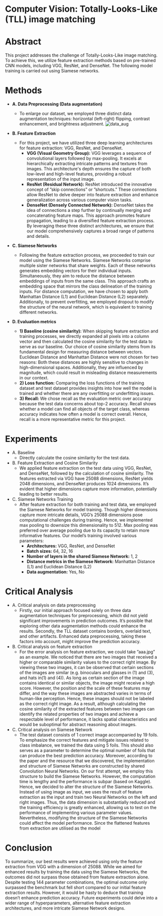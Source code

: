 # Computer Vision: Totally-Looks-Like (TLL) image matching

# Abstract
This project addresses the challenge of Totally-Looks-Like image matching. To achieve this, we utilize feature extraction methods based on pre-trained CNN models, including VGG, ResNet, and DenseNet. The following model training is carried out using Siamese networks.

# Methods
- **A. Data Preprocessing (Data augmentation)**
  - To enlarge our dataset, we employed three distinct data augmentation techniques: horizontal (left-right) flipping, contrast enhancement, and brightness adjustment.
    ![data_aug](https://github.com/W-Hsieh/Computer-Vision/assets/142127312/c476723a-cf97-4dc1-8c80-ea2e09cb8042)

- **B. Feature Extraction**
  - For this project, we have utilized three deep learning architectures for feature extraction: VGG, ResNet, and DenseNet.
    - **VGG (Visual Geometry Group):** VGG leverages a sequence of convolutional layers followed by max-pooling. It excels at hierarchically extracting intricate patterns and textures from images. This architecture's depth ensures the capture of both low-level and high-level features, providing a robust representation of the input image.
    - **ResNet (Residual Network):** ResNet introduced the innovative concept of ”skip connections” or ”shortcuts.” These connections allow ResNet to delve deeper into feature extraction and enhance generalization across various computer vision tasks.
    - **DenseNet (Densely Connected Network):** DenseNet takes the idea of connections a step further by continually merging and concatenating feature maps. This approach promotes feature propagation, leading to a diversified feature extraction process.
    By leveraging these three distinct architectures, we ensure that our model comprehensively captures a broad range of patterns and details.
    
- **C. Siamese Networks**
  - Following the feature extraction process, we proceeded to train our model using the Siamese Networks. Siamese Networks comprise multiple sister networks that share weights. Each of these networks generates embedding vectors for their individual inputs. Simultaneously, they aim to reduce the distance between embeddings of inputs from the same class. This approach crafts an embedding space that mirrors the class delineation of the training inputs. For distance computation, we have chosen to apply both Manhattan Distance (L1) and Euclidean Distance (L2) separately. Additionally, to prevent overfitting, we employed dropout to modify the structure of the neural network, which is equivalent to training different networks.
    
- **D. Evaluation metrics**
  - **1) Baseline (cosine similarity):**
       When skipping feature extraction and training processes, we directly expanded all pixels into a column vector and then calculated the cosine similarity for the test data to serve as our baseline. Our choice of cosine similarity stems from its fundamental design for measuring distance between vectors. Euclidean Distance and Manhattan Distance were not chosen for two reasons: Both these distances are highly sensitive to changes in high-dimensional spaces. Additionally, they are influenced by magnitude, which could result in misleading distance measurements in our context.
  - **2) Loss function:** Comparing the loss functions of the training dataset and test dataset provides insights into how well the model is trained and whether there are any overfitting or underfitting issues.
  - **3) Recall:** We chose recall as the evaluation metric over accuracy because the test data concerns about top-2 accuracy. Recall shows whether a model can find all objects of the target class, whereas accuracy indicates how often a model is correct overall. Hence, recall is a more representative metric for this project.

# Experiments
- A. Baseline
  - Directly calculate the cosine similarity for the test data.
- B. Feature Extraction and Cosine Similarity
  - We applied feature extraction on the test data using VGG, ResNet, and DenseNet, followed by the calculation of cosine similarity. The features extracted via VGG have 25088 dimensions, ResNet yields 2048 dimensions, and DenseNet produces 1024 dimensions. It’s evident that higher dimensions capture more information, potentially leading to better results.
- C. Siamese Networks Training
  - After feature extraction for both training and test data, we employed the Siamese Networks for model training. Though higher dimensions capture more intricate details, VGG’s 25088 dimensions pose computational challenges during training. Hence, we implemented max pooling to downsize this dimensionality to 512. Max pooling was preferred over average pooling due to its capacity to retain more informative features. Our model’s training involved various parameters:
    - **Architectures:** VGG, ResNet, and DenseNet
    - **Batch sizes:** 64, 32, 16
    - **Number of layers in the shared Siamese Network:** 1, 2
    - **Distance metrics in the Siamese Network:** Manhattan Distance (L1) and Euclidean Distance (L2)
    - **Data augmentation:** Yes, No
   
# Critical Analysis
  - A. Critical analysis on data preprocessing
    - Firstly, our initial approach focused solely on three data augmentation techniques for preprocessing, which did not yield significant improvements in prediction outcomes. It’s possible that exploring other data augmentation methods could enhance the results. Secondly, the TLL dataset contains borders, overlaid text, and other artifacts. Enhanced data preprocessing, taking these factors into account, might improve the prediction accuracy.
  - B. Critical analysis on feature extraction
    - For the error analysis on feature extraction, we could take ”aaa.jpg” as an example. We noticed that there are two images that received a higher or comparable similarity values to the correct right image. By viewing these two images, it can be observed that certain sections of the images are similar (e.g. binoculars and glasses in (1) and (3), and hats in(1) and (4)). As long as certain section of the image contains identical or similar objects, the image might receive a high score. However, the position and the scale of these features may differ, and the way these images are abstracted varies in terms of human-like perception. Hence, these images should not be labeled as the correct right image. As a result, although calculating the cosine similarity of the extracted features between two images can identify the related properties of two images and achieve a respectable level of performance, it lacks spatial characteristics and would be suboptimal for abstract reasoning about images.
  - C. Critical analysis on Siamese Network
    -   The test dataset consists of 1 correct image accompanied by 19 foils. To emphasize the correct features and mitigate issues related to class imbalance, we trained the data using 5 foils. This should also serves as a parameter to determine the optimal number of foils that can produce the best prediction accuracy. Moreover, according to the paper and the resource that we discovered, the implementation and structure of Siamese Networks are constructed by shared Convolution Neural Networks. On our first attempt, we employ this structure to build the Siamese Networks. However, the computation time is lengthy and the performance is subpar (based on Kaggle). Hence, we decided to alter the structure of the Siamese Networks. Instead of using image as input, we uses the result of feature extraction as the input and train two Neural Networks on the left and right images. Thus, the data dimension is substantially reduced and the training efficiency is greatly enhanced, allowing us to test on the performance of implementing various parameter values. Nevertheless, modifying the structure of the Siamese Networks could affect the model performance. Since the flattened features from extraction are utilised as the model
 
# Conclusion
To summarize, our best results were achieved using only the feature extraction from VGG with a dimension of 25088. While we aimed for enhanced results by training the data using the Siamese Networks, the outcomes did not surpass those obtained from feature extraction alone. Despite testing 144 parameter combinations, the optimal outcome only surpassed the benchmark but fell short compared to our initial feature extraction results. However, it would be hasty to deduce that training doesn’t enhance prediction accuracy. Future experiments
could delve into a wider range of hyperparameters, alternative feature extraction architectures, and more intricate Siamese Network designs.
